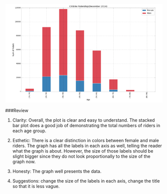 ![](sv1379.png)

###Review 

1. Clarity: Overall, the plot is clear and easy to understand. The stacked bar plot does a good job of demonstrating the total numbers of riders in each age group.

2. Esthetic: There is a clear distinction in colors between female and male riders. The graph has all the labels in each axis as well, telling the reader what the graph is about. However, the size of those labels should be slight bigger since they do not look proportionally to the size of the graph now. 

3. Honesty: The graph well presents the data. 

4. Suggestions: change the size of the labels in each axis, change the title so that it is less vague. 